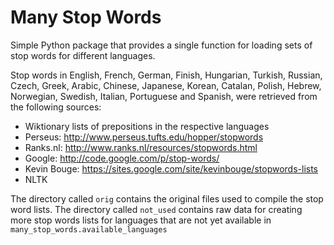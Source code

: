 Many Stop Words
===============

Simple Python package that provides a single function for loading sets
of stop words for different languages.

Stop words in English, French, German, Finish, Hungarian, Turkish,
Russian, Czech, Greek, Arabic, Chinese, Japanese, Korean, Catalan, Polish, Hebrew, Norwegian,
Swedish, Italian, Portuguese and Spanish, were retrieved from the
following sources:

 * Wiktionary lists of prepositions in the respective languages
 * Perseus: http://www.perseus.tufts.edu/hopper/stopwords
 * Ranks.nl: http://www.ranks.nl/resources/stopwords.html
 * Google: http://code.google.com/p/stop-words/
 * Kevin Bouge: https://sites.google.com/site/kevinbouge/stopwords-lists
 * NLTK

The directory called `orig` contains the original files used to
compile the stop word lists.  The directory called `not_used` contains
raw data for creating more stop words lists for languages that are not
yet available in `many_stop_words.available_languages`